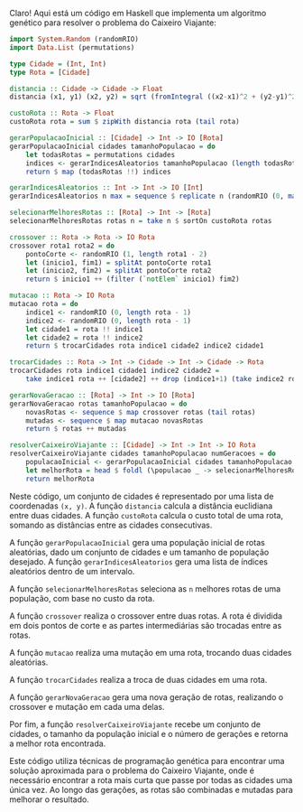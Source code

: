 Claro! Aqui está um código em Haskell que implementa um algoritmo genético para resolver o problema do Caixeiro Viajante:

```haskell
import System.Random (randomRIO)
import Data.List (permutations)

type Cidade = (Int, Int)
type Rota = [Cidade]

distancia :: Cidade -> Cidade -> Float
distancia (x1, y1) (x2, y2) = sqrt (fromIntegral ((x2-x1)^2 + (y2-y1)^2))

custoRota :: Rota -> Float
custoRota rota = sum $ zipWith distancia rota (tail rota)

gerarPopulacaoInicial :: [Cidade] -> Int -> IO [Rota]
gerarPopulacaoInicial cidades tamanhoPopulacao = do
    let todasRotas = permutations cidades
    indices <- gerarIndicesAleatorios tamanhoPopulacao (length todasRotas)
    return $ map (todasRotas !!) indices

gerarIndicesAleatorios :: Int -> Int -> IO [Int]
gerarIndicesAleatorios n max = sequence $ replicate n (randomRIO (0, max-1))

selecionarMelhoresRotas :: [Rota] -> Int -> [Rota]
selecionarMelhoresRotas rotas n = take n $ sortOn custoRota rotas

crossover :: Rota -> Rota -> IO Rota
crossover rota1 rota2 = do
    pontoCorte <- randomRIO (1, length rota1 - 2)
    let (inicio1, fim1) = splitAt pontoCorte rota1
    let (inicio2, fim2) = splitAt pontoCorte rota2
    return $ inicio1 ++ (filter (`notElem` inicio1) fim2)

mutacao :: Rota -> IO Rota
mutacao rota = do
    indice1 <- randomRIO (0, length rota - 1)
    indice2 <- randomRIO (0, length rota - 1)
    let cidade1 = rota !! indice1
    let cidade2 = rota !! indice2
    return $ trocarCidades rota indice1 cidade2 indice2 cidade1

trocarCidades :: Rota -> Int -> Cidade -> Int -> Cidade -> Rota
trocarCidades rota indice1 cidade1 indice2 cidade2 =
    take indice1 rota ++ [cidade2] ++ drop (indice1+1) (take indice2 rota) ++ [cidade1] ++ drop (indice2+1) rota

gerarNovaGeracao :: [Rota] -> Int -> IO [Rota]
gerarNovaGeracao rotas tamanhoPopulacao = do
    novasRotas <- sequence $ map crossover rotas (tail rotas)
    mutadas <- sequence $ map mutacao novasRotas
    return $ rotas ++ mutadas

resolverCaixeiroViajante :: [Cidade] -> Int -> Int -> IO Rota
resolverCaixeiroViajante cidades tamanhoPopulacao numGeracoes = do
    populacaoInicial <- gerarPopulacaoInicial cidades tamanhoPopulacao
    let melhorRota = head $ foldl (\populacao _ -> selecionarMelhoresRotas populacao 1) populacaoInicial [1..numGeracoes]
    return melhorRota
```

Neste código, um conjunto de cidades é representado por uma lista de coordenadas `(x, y)`. A função `distancia` calcula a distância euclidiana entre duas cidades. A função `custoRota` calcula o custo total de uma rota, somando as distâncias entre as cidades consecutivas.

A função `gerarPopulacaoInicial` gera uma população inicial de rotas aleatórias, dado um conjunto de cidades e um tamanho de população desejado. A função `gerarIndicesAleatorios` gera uma lista de índices aleatórios dentro de um intervalo.

A função `selecionarMelhoresRotas` seleciona as `n` melhores rotas de uma população, com base no custo da rota.

A função `crossover` realiza o crossover entre duas rotas. A rota é dividida em dois pontos de corte e as partes intermediárias são trocadas entre as rotas.

A função `mutacao` realiza uma mutação em uma rota, trocando duas cidades aleatórias.

A função `trocarCidades` realiza a troca de duas cidades em uma rota.

A função `gerarNovaGeracao` gera uma nova geração de rotas, realizando o crossover e mutação em cada uma delas.

Por fim, a função `resolverCaixeiroViajante` recebe um conjunto de cidades, o tamanho da população inicial e o número de gerações e retorna a melhor rota encontrada.

Este código utiliza técnicas de programação genética para encontrar uma solução aproximada para o problema do Caixeiro Viajante, onde é necessário encontrar a rota mais curta que passe por todas as cidades uma única vez. Ao longo das gerações, as rotas são combinadas e mutadas para melhorar o resultado.